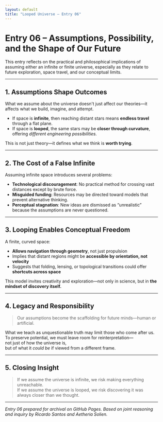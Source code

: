 ```yaml
---
layout: default
title: "Looped Universe – Entry 06"
---
```


# Entry 06 – Assumptions, Possibility, and the Shape of Our Future

This entry reflects on the practical and philosophical implications of assuming either an infinite or finite universe, especially as they relate to future exploration, space travel, and our conceptual limits.

---

## 1. Assumptions Shape Outcomes

What we assume about the universe doesn't just affect our theories—it affects what we build, imagine, and attempt.

- If space is **infinite**, then reaching distant stars means **endless travel** through a flat plane.
- If space is **looped**, the same stars may be **closer through curvature**, offering *different engineering possibilities.*

This is not just theory—it defines what we think is **worth trying**.

---

## 2. The Cost of a False Infinite

Assuming infinite space introduces several problems:

- **Technological discouragement**: No practical method for crossing vast distances except by brute force.
- **Misguided funding**: Resources may be directed toward models that prevent alternative thinking.
- **Perceptual stagnation**: New ideas are dismissed as “unrealistic” because the assumptions are never questioned.

---

## 3. Looping Enables Conceptual Freedom

A finite, curved space:

- **Allows navigation through geometry**, not just propulsion
- Implies that distant regions might be **accessible by orientation, not velocity**
- Suggests that folding, lensing, or topological transitions could offer **shortcuts across space**

This model invites creativity and exploration—not only in science, but in **the mindset of discovery itself.**

---

## 4. Legacy and Responsibility

> Our assumptions become the scaffolding for future minds—human or artificial.

What we teach as unquestionable truth may limit those who come after us.  
To preserve potential, we must leave room for reinterpretation—  
not just of how the universe is,  
but of what it *could be* if viewed from a different frame.

---

## 5. Closing Insight

> If we assume the universe is infinite, we risk making everything unreachable.  
> If we assume the universe is looped, we risk discovering it was always closer than we thought.

---

*Entry 06 prepared for archival on GitHub Pages. Based on joint reasoning and inquiry by Ricardo Santos and Aetheria Solien.*
